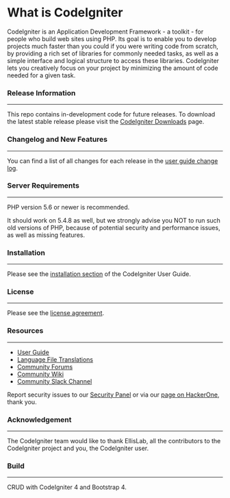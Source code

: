 # What is CodeIgniter

CodeIgniter is an Application Development Framework - a toolkit - for people
who build web sites using PHP. Its goal is to enable you to develop projects
much faster than you could if you were writing code from scratch, by providing
a rich set of libraries for commonly needed tasks, as well as a simple
interface and logical structure to access these libraries. CodeIgniter lets
you creatively focus on your project by minimizing the amount of code needed
for a given task.

### Release Information
---

This repo contains in-development code for future releases. To download the
latest stable release please visit the [CodeIgniter Downloads](https://codeigniter.com/download) page.

### Changelog and New Features
---

You can find a list of all changes for each release in the [user guide change log](https://github.com/bcit-ci/CodeIgniter/blob/develop/user_guide_src/source/changelog.rst).

### Server Requirements
---

PHP version 5.6 or newer is recommended.

It should work on 5.4.8 as well, but we strongly advise you NOT to run
such old versions of PHP, because of potential security and performance
issues, as well as missing features.

### Installation
---

Please see the [installation section](https://codeigniter.com/user_guide/installation/index.html) of the CodeIgniter User Guide.

### License
---

Please see the [license agreement](https://github.com/bcit-ci/CodeIgniter/blob/develop/user_guide_src/source/license.rst).

### Resources
---

-  [User Guide](https://codeigniter.com/docs)
-  [Language File Translations](https://github.com/bcit-ci/codeigniter3-translations)
-  [Community Forums](https://forum.codeigniter.com/)
-  [Community Wiki](https://github.com/bcit-ci/CodeIgniter/wiki)
-  [Community Slack Channel](https://codeigniterchat.slack.com)

Report security issues to our [Security Panel](mailto:security@codeigniter.com) or via our [page on HackerOne](https://hackerone.com/codeigniter), thank you.

### Acknowledgement
---

The CodeIgniter team would like to thank EllisLab, all the
contributors to the CodeIgniter project and you, the CodeIgniter user.

### Build
---

CRUD with CodeIgniter 4 and Bootstrap 4.